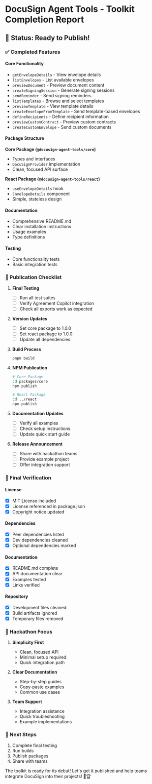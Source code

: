 # DocuSign Agent Tools - Toolkit Completion Report

## 🎉 Status: Ready to Publish!

### ✅ Completed Features

#### Core Functionality
- `getEnvelopeDetails` - View envelope details
- `listEnvelopes` - List available envelopes
- `previewDocument` - Preview document content
- `createSigningSession` - Generate signing sessions
- `sendReminder` - Send signing reminders
- `listTemplates` - Browse and select templates
- `previewTemplate` - View template details
- `createEnvelopeFromTemplate` - Send template-based envelopes
- `defineRecipients` - Define recipient information
- `previewCustomContract` - Preview custom contracts
- `createCustomEnvelope` - Send custom documents

#### Package Structure

**Core Package (`@docusign-agent-tools/core`)**
- Types and interfaces
- `DocuSignProvider` implementation
- Clean, focused API surface

**React Package (`@docusign-agent-tools/react`)**
- `useEnvelopeDetails` hook
- `EnvelopeDetails` component
- Simple, stateless design

#### Documentation
- Comprehensive README.md
- Clear installation instructions
- Usage examples
- Type definitions

#### Testing
- Core functionality tests
- Basic integration tests

### 🚀 Publication Checklist

1. **Final Testing**
   - [ ] Run all test suites
   - [ ] Verify Agreement Copilot integration
   - [ ] Check all exports work as expected

2. **Version Updates**
   - [ ] Set core package to 1.0.0
   - [ ] Set react package to 1.0.0
   - [ ] Update all dependencies

3. **Build Process**
   ```bash
   pnpm build
   ```

4. **NPM Publication**
   ```bash
   # Core Package
   cd packages/core
   npm publish

   # React Package
   cd ../react
   npm publish
   ```

5. **Documentation Updates**
   - [ ] Verify all examples
   - [ ] Check setup instructions
   - [ ] Update quick start guide

6. **Release Announcement**
   - [ ] Share with hackathon teams
   - [ ] Provide example project
   - [ ] Offer integration support

### 📝 Final Verification

#### License
- [x] MIT License included
- [x] License referenced in package.json
- [x] Copyright notice updated

#### Dependencies
- [x] Peer dependencies listed
- [x] Dev dependencies cleaned
- [x] Optional dependencies marked

#### Documentation
- [x] README.md complete
- [x] API documentation clear
- [x] Examples tested
- [x] Links verified

#### Repository
- [x] Development files cleaned
- [x] Build artifacts ignored
- [x] Temporary files removed

### 🎯 Hackathon Focus
1. **Simplicity First**
   - Clean, focused API
   - Minimal setup required
   - Quick integration path

2. **Clear Documentation**
   - Step-by-step guides
   - Copy-paste examples
   - Common use cases

3. **Team Support**
   - Integration assistance
   - Quick troubleshooting
   - Example implementations

### 🌟 Next Steps
1. Complete final testing
2. Run builds
3. Publish packages
4. Share with teams

The toolkit is ready for its debut! Let's get it published and help teams integrate DocuSign into their projects! 🚀🏆 